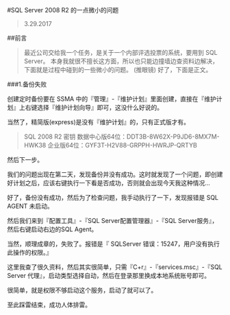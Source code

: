 #SQL Server 2008 R2 的一点微小的问题
>3.29.2017

##前言
>最近公司交给我一个任务，是关于一个内部评选投票的系统，要用到 SQL Server。
>本身我就很不擅长这方面，所以也只能边撞墙边查资料边解决，下面就是过程中碰到的一些微小的问题。
>(推眼镜)
>好了，下面是正文。

<!-- more -->



###1.备份失败

创建定时备份要在 SSMA 中的『管理』-『维护计划』里面创建，直接在『维护计划』上右键选择『维护计划向导』即可，这没什么好说的。

当然了，精简版(express)是没有『维护计划』的，只有正式版才有。

>SQL 2008 R2 密钥
>数据中心版64位：DDT3B-8W62X-P9JD6-8MX7M-HWK38
>企业版64位：GYF3T-H2V88-GRPPH-HWRJP-QRTYB

然后下一步。

我们的问题出现在第二天，发现备份并没有成功。这时就发现了一个问题，即创建好计划之后，应该右键执行一下看是否成功，否则就会出现今天我这种情况...

好了，备份没有成功，然后为了检查问题，我手动执行了一下，发现报错是 SQL AGENT 未启动。

然后我们来到『配置工具』-『SQL Server配置管理器』-『SQL Server服务』，然后右键启动右边的SQL Agent。

当然，顺理成章的，失败了。报错是『 SQLServer 错误：15247，用户没有执行此操作的权限。』

这里我查了很久资料，然后其实很简单，只需『C+r』-『services.msc』-『SQL Server 代理』，启动类型选择自动，然后在登录那里换成本地系统账号即可。

很简单，就是权限不够启动这个服务，启动了就可以了。

至此踩雷结束，成功人体排雷。